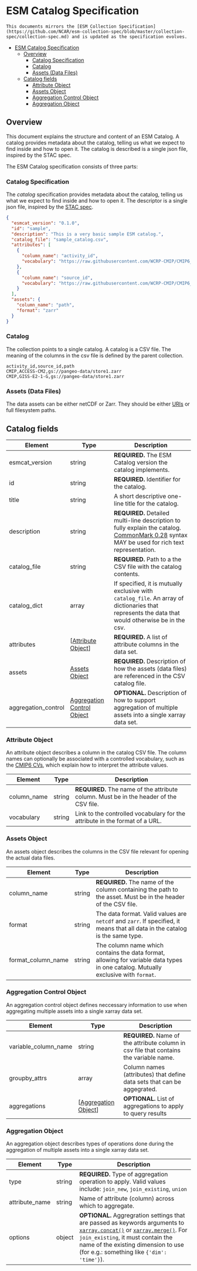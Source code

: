 # ESM Catalog Specification

```{note}
This documents mirrors the [ESM Collection Specification](https://github.com/NCAR/esm-collection-spec/blob/master/collection-spec/collection-spec.md) and is updated as the specification evolves.
```

- [ESM Catalog Specification](#esm-catalog-specification)
  - [Overview](#overview)
    - [Catalog Specification](#catalog-specification)
    - [Catalog](#catalog)
    - [Assets (Data Files)](#assets-data-files)
  - [Catalog fields](#catalog-fields)
    - [Attribute Object](#attribute-object)
    - [Assets Object](#assets-object)
    - [Aggregation Control Object](#aggregation-control-object)
    - [Aggregation Object](#aggregation-object)

## Overview

This document explains the structure and content of an ESM Catalog.
A catalog provides metadata about the catalog, telling us what we expect to find inside and how to open it.
The catalog is described is a single json file, inspired by the STAC spec.

The ESM Catalog specification consists of three parts:

### Catalog Specification

The _catalog_ specification provides metadata about the catalog, telling us what we expect to find inside and how to open it.
The descriptor is a single json file, inspired by the [STAC spec](https://github.com/radiantearth/stac-spec).

```json
{
  "esmcat_version": "0.1.0",
  "id": "sample",
  "description": "This is a very basic sample ESM catalog.",
  "catalog_file": "sample_catalog.csv",
  "attributes": [
    {
      "column_name": "activity_id",
      "vocabulary": "https://raw.githubusercontent.com/WCRP-CMIP/CMIP6_CVs/master/CMIP6_activity_id.json"
    },
    {
      "column_name": "source_id",
      "vocabulary": "https://raw.githubusercontent.com/WCRP-CMIP/CMIP6_CVs/master/CMIP6_source_id.json"
    }
  ],
  "assets": {
    "column_name": "path",
    "format": "zarr"
  }
}
```

### Catalog

The collection points to a single catalog.
A catalog is a CSV file.
The meaning of the columns in the csv file is defined by the parent collection.

```
activity_id,source_id,path
CMIP,ACCESS-CM2,gs://pangeo-data/store1.zarr
CMIP,GISS-E2-1-G,gs://pangeo-data/store1.zarr
```

### Assets (Data Files)

The data assets can be either netCDF or Zarr.
They should be either [URIs](https://en.wikipedia.org/wiki/Uniform_Resource_Identifier) or full filesystem paths.

## Catalog fields

| Element             | Type                                                      | Description                                                                                                                                                            |
| ------------------- | --------------------------------------------------------- | ---------------------------------------------------------------------------------------------------------------------------------------------------------------------- |
| esmcat_version      | string                                                    | **REQUIRED.** The ESM Catalog version the catalog implements.                                                                                                          |
| id                  | string                                                    | **REQUIRED.** Identifier for the catalog.                                                                                                                              |
| title               | string                                                    | A short descriptive one-line title for the catalog.                                                                                                                    |
| description         | string                                                    | **REQUIRED.** Detailed multi-line description to fully explain the catalog. [CommonMark 0.28](http://commonmark.org/) syntax MAY be used for rich text representation. |
| catalog_file        | string                                                    | **REQUIRED.** Path to a the CSV file with the catalog contents.                                                                                                        |
| catalog_dict        | array                                                     | If specified, it is mutually exclusive with `catalog_file`. An array of dictionaries that represents the data that would otherwise be in the csv.                      |
| attributes          | [[Attribute Object](#attribute-object)]                   | **REQUIRED.** A list of attribute columns in the data set.                                                                                                             |
| assets              | [Assets Object](#assets-object)                           | **REQUIRED.** Description of how the assets (data files) are referenced in the CSV catalog file.                                                                       |
| aggregation_control | [Aggregation Control Object](#aggregation-control-object) | **OPTIONAL.** Description of how to support aggregation of multiple assets into a single xarray data set.                                                              |

### Attribute Object

An attribute object describes a column in the catalog CSV file.
The column names can optionally be associated with a controlled vocabulary, such as the [CMIP6 CVs](https://github.com/WCRP-CMIP/CMIP6_CVs), which explain how to interpret the attribute values.

| Element     | Type   | Description                                                                            |
| ----------- | ------ | -------------------------------------------------------------------------------------- |
| column_name | string | **REQUIRED.** The name of the attribute column. Must be in the header of the CSV file. |
| vocabulary  | string | Link to the controlled vocabulary for the attribute in the format of a URL.            |

### Assets Object

An assets object describes the columns in the CSV file relevant for opening the actual data files.

| Element            | Type   | Description                                                                                                                        |
| ------------------ | ------ | ---------------------------------------------------------------------------------------------------------------------------------- |
| column_name        | string | **REQUIRED.** The name of the column containing the path to the asset. Must be in the header of the CSV file.                      |
| format             | string | The data format. Valid values are `netcdf` and `zarr`. If specified, it means that all data in the catalog is the same type.       |
| format_column_name | string | The column name which contains the data format, allowing for variable data types in one catalog. Mutually exclusive with `format`. |

### Aggregation Control Object

An aggregation control object defines neccessary information to use when aggregating multiple assets into a single xarray data set.

| Element              | Type                                        | Description                                                                             |
| -------------------- | ------------------------------------------- | --------------------------------------------------------------------------------------- |
| variable_column_name | string                                      | **REQUIRED.** Name of the attribute column in csv file that contains the variable name. |
| groupby_attrs        | array                                       | Column names (attributes) that define data sets that can be aggegrated.                 |
| aggregations         | [[Aggregation Object](#aggregation-object)] | **OPTIONAL.** List of aggregations to apply to query results                            |

### Aggregation Object

An aggregation object describes types of operations done during the aggregation of multiple assets into a single xarray data set.

| Element        | Type   | Description                                                                                                                                                                                                                                                                                                                                                                                          |
| -------------- | ------ | ---------------------------------------------------------------------------------------------------------------------------------------------------------------------------------------------------------------------------------------------------------------------------------------------------------------------------------------------------------------------------------------------------- |
| type           | string | **REQUIRED.** Type of aggregation operation to apply. Valid values include: `join_new`, `join_existing`, `union`                                                                                                                                                                                                                                                                                     |
| attribute_name | string | Name of attribute (column) across which to aggregate.                                                                                                                                                                                                                                                                                                                                                |
| options        | object | **OPTIONAL.** Aggregration settings that are passed as keywords arguments to [`xarray.concat()`](https://xarray.pydata.org/en/stable/generated/xarray.concat.html) or [`xarray.merge()`](https://xarray.pydata.org/en/stable/generated/xarray.merge.html#xarray.merge). For `join_existing`, it must contain the name of the existing dimension to use (for e.g.: something like `{'dim': 'time'}`). |
